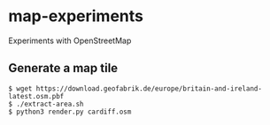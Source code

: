 # map-experiments
Experiments with OpenStreetMap

## Generate a map tile
```
$ wget https://download.geofabrik.de/europe/britain-and-ireland-latest.osm.pbf
$ ./extract-area.sh
$ python3 render.py cardiff.osm
```

